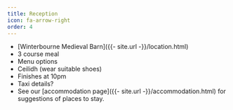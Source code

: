 ```yaml
---
title: Reception
icon: fa-arrow-right
order: 4
---
```


* [Winterbourne Medieval Barn]({{- site.url -}}/location.html)
* 3 course meal
* Menu options
* Ceilidh (wear suitable shoes)
* Finishes at 10pm
* Taxi details?
* See our [accommodation page]({{- site.url -}}/accommodation.html) for suggestions of places to stay.